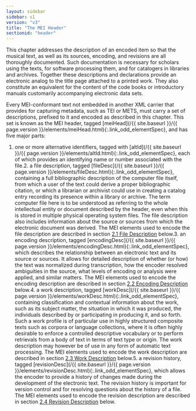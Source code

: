 ```yaml
---
layout: sidebar
sidebar: s1
version: "v3"
title: "The MEI Header"
sectionid: "header"
---
```




This chapter addresses the description of an encoded item so that the musical text,
as well as
its sources, encoding, and revisions are all thoroughly documented. Such documentation
is
necessary for scholars using the texts, for software processing them, and for catalogers
in
libraries and archives. Together these descriptions and declarations provide an electronic
analog to the title page attached to a printed work. They also constitute an equivalent
for the
content of the code books or introductory manuals customarily accompanying electronic
data
sets.

Every MEI-conformant text not embedded in another XML carrier that provides for capturing
metadata, such as TEI or METS, must carry a set of descriptions, prefixed to it and
encoded as
described in this chapter. This set is known as the MEI header, tagged [meiHead](/{{ site.baseurl }}/{{ page.version }}/elements/meiHead.html){:.link_odd_elementSpec}, and has five major parts:

1. one or more alternative identifiers, tagged with [altId](/{{ site.baseurl }}/{{ page.version }}/elements/altId.html){:.link_odd_elementSpec}, each of
which provides an identifying name or number associated with the file.2. a file description, tagged [fileDesc](/{{ site.baseurl }}/{{ page.version }}/elements/fileDesc.html){:.link_odd_elementSpec}, containing a full
bibliographic description of the computer file itself, from which a user of the text
could
derive a proper bibliographic citation, or which a librarian or archivist could use
in
creating a catalog entry recording its presence within a library or archive. The term
computer file here is to be understood as referring to the whole intellectual
entity or document described by the header, even when this is stored in multiple physical
operating system files. The file description also includes information about the source
or
sources from which the electronic document was derived. The MEI elements used to encode
the
file description are described in section <a class="link_ptr" title="File Description" href="/{{ site.baseurl }}/{{ page.version }}/guidelines/header.html#headerFileDescription">2.1 File Description</a> below.3. an encoding description, tagged [encodingDesc](/{{ site.baseurl }}/{{ page.version }}/elements/encodingDesc.html){:.link_odd_elementSpec}, which
describes the relationship between an electronic text and its source or sources. It
allows for
detailed description of whether (or how) the text was normalized during transcription,
how the
encoder resolved ambiguities in the source, what levels of encoding or analysis were
applied,
and similar matters. The MEI elements used to encode the encoding description are
described in
section 
<a class="link_ptr" title="Encoding Description" href="/{{ site.baseurl }}/{{ page.version }}/guidelines/header.html#headerEncodingDescription">2.2 Encoding Description</a> below.4. a work description, tagged [workDesc](/{{ site.baseurl }}/{{ page.version }}/elements/workDesc.html){:.link_odd_elementSpec}, containing
classification and contextual information about the work, such as its subject matter,
the
situation in which it was produced, the individuals described by or participating
in producing
it, and so forth. Such a work profile is of particular use in highly structured composite
texts such as corpora or language collections, where it is often highly desirable
to enforce a
controlled descriptive vocabulary or to perform retrievals from a body of text in
terms of
text type or origin. The work description may however be of use in any form of automatic
text
processing. The MEI elements used to encode the work description are described in
section 
<a class="link_ptr" title="Work Description" href="/{{ site.baseurl }}/{{ page.version }}/guidelines/header.html#headerWorkDescription">2.3 Work Description</a> below.5. a revision history, tagged [revisionDesc](/{{ site.baseurl }}/{{ page.version }}/elements/revisionDesc.html){:.link_odd_elementSpec}, which allows
the encoder to provide a history of changes made during the development of the electronic
text. The revision history is important for version control and for resolving
questions about the history of a file. The MEI elements used to encode the revision
description are described in section 
<a class="link_ptr" title="Revision Description" href="/{{ site.baseurl }}/{{ page.version }}/guidelines/header.html#headerRevisionDescription">2.4 Revision Description</a> below.









